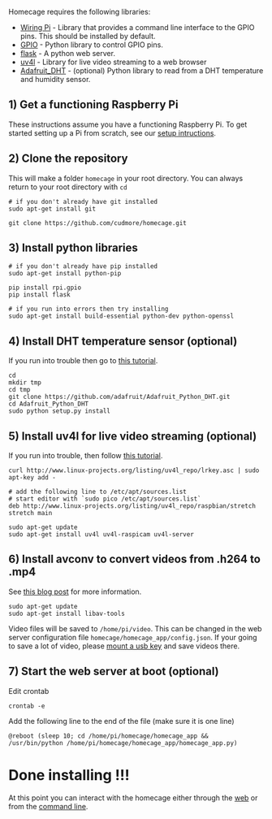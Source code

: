 Homecage requires the following libraries:

- [Wiring Pi][1] - Library that provides a command line interface to the GPIO pins. This should be installed by default.
- [GPIO][3] - Python library to control GPIO pins.
- [flask][2] - A python web server.
- [uv4l][5] - Library for live video streaming to a web browser
- [Adafruit_DHT][4] - (optional) Python library to read from a DHT temperature and humidity sensor.


## 1) Get a functioning Raspberry Pi

These instructions assume you have a functioning Raspberry Pi. To get started setting up a Pi from scratch, see our [setup intructions][0].

## 2) Clone the repository

This will make a folder `homecage` in your root directory. You can always return to your root directory with `cd`

    # if you don't already have git installed
    sudo apt-get install git

    git clone https://github.com/cudmore/homecage.git

## 3) Install python libraries

	# if you don't already have pip installed
	sudo apt-get install python-pip
	
	pip install rpi.gpio
	pip install flask

	# if you run into errors then try installing
	sudo apt-get install build-essential python-dev python-openssl
		
## 4) Install DHT temperature sensor (optional)

If you run into trouble then go to [this tutorial][7].
    
    cd
    mkdir tmp
    cd tmp
    git clone https://github.com/adafruit/Adafruit_Python_DHT.git
    cd Adafruit_Python_DHT
    sudo python setup.py install

## 5) Install uv4l for live video streaming (optional)

If you run into trouble, then follow [this tutorial][5].

```
curl http://www.linux-projects.org/listing/uv4l_repo/lrkey.asc | sudo apt-key add -

# add the following line to /etc/apt/sources.list
# start editor with `sudo pico /etc/apt/sources.list`
deb http://www.linux-projects.org/listing/uv4l_repo/raspbian/stretch stretch main

sudo apt-get update
sudo apt-get install uv4l uv4l-raspicam uv4l-server
```

## 6) Install avconv to convert videos from .h264 to .mp4

See [this blog post][13] for more information.

	sudo apt-get update
	sudo apt-get install libav-tools

Video files will be saved to `/home/pi/video`. This can be changed in the web server configuration file `homecage/homecage_app/config.json`. If your going to save a lot of video, please [mount a usb key][12] and save videos there.

## 7) Start the web server at boot (optional)

Edit crontab

    crontab -e
    
Add the following line to the end of the file (make sure it is one line)

```
@reboot (sleep 10; cd /home/pi/homecage/homecage_app && /usr/bin/python /home/pi/homecage/homecage_app/homecage_app.py)
```

# Done installing !!!

At this point you can interact with the homecage either through the [web][9] or from the [command line][8].


[0]: http://blog.cudmore.io/post/2017/11/22/raspian-stretch/
[1]: http://wiringpi.com/
[2]: http://flask.pocoo.org/
[3]: https://sourceforge.net/projects/raspberry-gpio-python/
[4]: https://github.com/adafruit/Adafruit_Python_DHT
[5]: https://www.linux-projects.org/uv4l/installation/
[7]: https://learn.adafruit.com/dht-humidity-sensing-on-raspberry-pi-with-gdocs-logging/software-install-updated
[8]: command-line.md
[9]: web-interface.md
[10]: rest-interface.md
[11]: http://blog.cudmore.io/post/2017/11/01/libav-for-ffmpeg/
[12]: http://blog.cudmore.io/post/2015/05/05/mounting-a-usb-drive-at-boot/
[13]: http://blog.cudmore.io/post/2017/11/01/libav-for-ffmpeg/